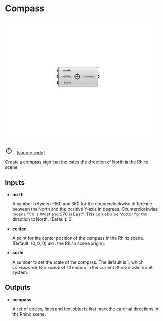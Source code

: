# Compass

![](../../.gitbook/assets/Compass.png)

![](../../.gitbook/assets/Compass%20%281%29.png) - [\[source code\]](https://github.com/ladybug-tools/ladybug-grasshopper/blob/master/ladybug_grasshopper/src//LB%20Compass.py)

Create a compass sign that indicates the direction of North in the Rhino scene.

## Inputs

* **north**

  A number between -360 and 360 for the counterclockwise difference between the North and the positive Y-axis in degrees. Counterclockwise means "90 is West and 270 is East". This can also be Vector for the direction to North. \(Default: 0\) 

* **center**

  A point for the center position of the compass in the Rhino scene. \(Default: \(0, 0, 0\) aka. the Rhino scene origin\). 

* **scale**

  A number to set the scale of the compass. The default is 1, which corresponds to a radius of 10 meters in the current Rhino model's unit system. 

## Outputs

* **compass**

  A set of circles, lines and text objects that mark the cardinal directions in the Rhino scene. 


